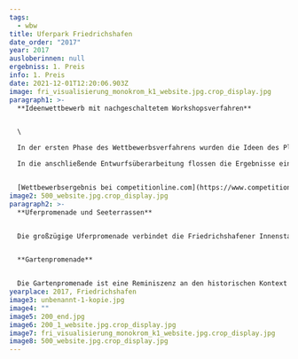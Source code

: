 ```yaml
---
tags:
  - wbw
title: Uferpark Friedrichshafen
date_order: "2017"
year: 2017
ausloberinnen: null
ergebniss: 1. Preis
info: 1. Preis
date: 2021-12-01T12:20:06.903Z
image: fri_visualisierung_monokrom_k1_website.jpg.crop_display.jpg
paragraph1: >-
  **Ideenwettbewerb mit nachgeschaltetem Workshopsverfahren**


  \

  In der ersten Phase des Wettbewerbsverfahrens wurden die Ideen des Planungsteams k1 Landschaftsarchitekten/ raumzeit Architekten neben vier weiteren Arbeiten von der Fachjury zur Weiterbearbeitung empfohlen.\

  In die anschließende Entwurfsüberarbeitung flossen die Ergebnisse eines Bürgerbeiteiligungsverfahrens mit öffentlichem Workshop ein. Aus den Beiträgen dieser zweiten Wettbewerbsrunde kürte die Jury in der abschließenden Preisgerichtssitzung am 28. November 2017 zwei erste Plätze. Wegen seiner landschaftsarchitektonischen Stärken wurde der Entwurf von k1 Landschaftsarchitekten und raumzeit Architekten als Grundlage für weitere Planungen empfohlen.


  [Wettbewerbsergebnis bei competitionline.com](https://www.competitionline.com/de/news/ergebnisse/wettbewerbsergebnis-staedtebau-243162.html)
image2: 500_website.jpg.crop_display.jpg
paragraph2: >-
  **Uferpromenade und Seeterrassen**


  Die großzügige Uferpromenade verbindet die Friedrichshafener Innenstadt mit dem See. Als breite Flaniermeile erschließt sie alle Häfen der Stadt und bietet den Bürgern und Besuchern vielfältige Aufenthaltsmöglichkeiten am Wasser. Durch ihre Weiterführung zum Schlosshorn und zu den übergeordneten Wander- und Radwegen wird der Uferpark mit der umliegenden Landschaft vernetzt und die Promenade zu einem Teil der Erholungswege rund um den Bodensee. An zentraler Stelle weitet sich die Promenade platzartig auf und präsentiert sich als Seebalkon. Der hier entstandene, großzügig dimensionierte Flanierraum kann für Veranstaltungen genutzt werden.


  **Gartenpromenade**


  Die Gartenpromenade ist eine Reminiszenz an den historischen Kontext als der Uferpark aus dem Zusammenschluss von einzelnen Privatgärten hervorging. Als weiterer Hauptweg bildet die Gartenpromenade das der Stadt zugewandte Rückgrat des Parks mit altem Baumbestand und angelagerten gärtnerisch gestalteten Flächen.
yearplace: 2017, Friedrichshafen
image3: unbenannt-1-kopie.jpg
image4: ""
image5: 200_end.jpg
image6: 200_1_website.jpg.crop_display.jpg
image7: fri_visualisierung_monokrom_k1_website.jpg.crop_display.jpg
image8: 500_website.jpg.crop_display.jpg
---
```

